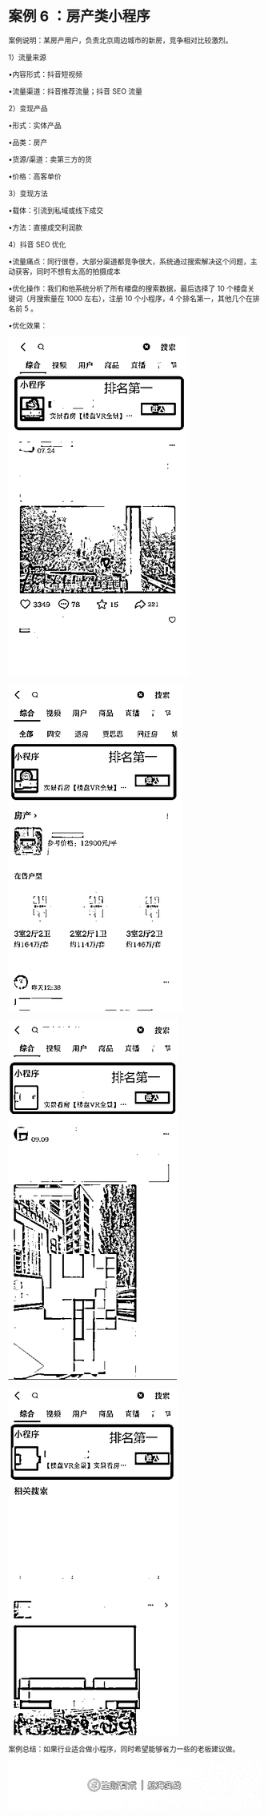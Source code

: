 # 案例 6 ：房产类小程序

案例说明：某房产用户，负责北京周边城市的新房，竞争相对比较激烈。

1）流量来源

•内容形式：抖音短视频

•流量渠道：抖音推荐流量；抖音 SEO 流量

2）变现产品

•形式：实体产品

•品类：房产

•货源/渠道：卖第三方的货

•价格：高客单价

3）变现方法

•载体：引流到私域或线下成交

•方法：直接成交利润款

4）抖音 SEO 优化

•流量痛点：同行很卷，大部分渠道都竞争很大，系统通过搜索解决这个问题，主动获客，同时不想有太高的拍摄成本

•优化操作：我们和他系统分析了所有楼盘的搜索数据，最后选择了 10 个楼盘关键词（月搜索量在 1000 左右），注册 10 个小程序，4 个排名第一，其他几个在排名前 5 。

•优化效果：

![](img/ba773c06369979ef5f73ceaf698c5833.png)

![](img/325d72af0b13599378dc34296086569f.png)

![](img/48492815a01ef3e1907d0994e14e8272.png)

![](img/74d963887e906685e431d13f6f314cee.png)

案例总结：如果行业适合做小程序，同时希望能够省力一些的老板建议做。

![](img/2bf84a208785b1859f9ec94d65423585.png)